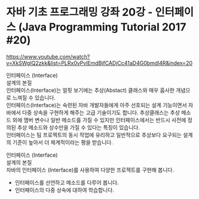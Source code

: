 # 자바 기초 프로그래밍 강좌 20강 - 인터페이스 (Java Programming Tutorial 2017 #20)	

https://www.youtube.com/watch?v=XkSWgIQ2zkk&list=PLRx0vPvlEmdBjfCADjCc41aD4G0bmdl4R&index=20	


인터페이스 (Interface)	
설계의 본질	
인터페이스(Interface)는 얼핏 보기에는 추상(Abstact) 클래스와 매우 흡사한 개념으로 느껴질 수 있습니다.	
인터페이스(Interface)는 숙련된 자바 개발자들에게 아주 선호되는 설계 기능이면서 자바에서 다중 상속을 구현하게 해주는 고급 기술이기도 합니다.	
추상클래스는 추상 메소드 외에 맴버 변수나 일반 메소드를 가질 수 있지만 인터페이스에서는 반드시 사전에 정의된 추상 메소드와 상수만을 가질 수 있다는 특징이 있습니다.	
인터페이스는 팀 프로젝트의 동시 작업에 유리하고 일반적으로 추상보다 요구되는 설계의 기준이 높아서 더 체계적이라는 평을 받습니다.	

인터페이스 (Interface)	
설계의 본질	
자바의 인터페이스 (Interface)를 사용하여 다양한 프로젝트를 구현해 봅니다.	
- 인터페이스를 선언하고 메소드를 다루어 봅니다.	
- 인터페이스의 다중 상속에 대하여 학습합니다.